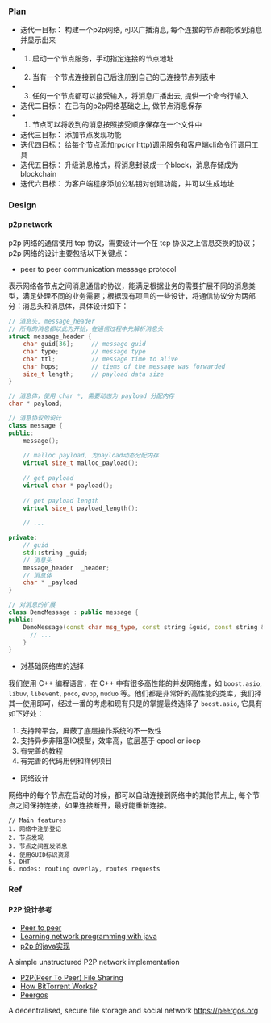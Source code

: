 
### Plan

* 迭代一目标： 构建一个p2p网络, 可以广播消息, 每个连接的节点都能收到消息并显示出来
*   1. 启动一个节点服务，手动指定连接的节点地址
*   2. 当有一个节点连接到自己后注册到自己的已连接节点列表中
*   3. 任何一个节点都可以接受输入，将消息广播出去, 提供一个命令行输入
* 迭代二目标： 在已有的p2p网络基础之上, 做节点消息保存
*   1. 节点可以将收到的消息按照接受顺序保存在一个文件中
* 迭代三目标： 添加节点发现功能
* 迭代四目标： 给每个节点添加rpc(or http)调用服务和客户端cli命令行调用工具
* 迭代五目标： 升级消息格式，将消息封装成一个block，消息存储成为blockchain
* 迭代六目标： 为客户端程序添加公私钥对创建功能，并可以生成地址


### Design

#### p2p network

p2p 网络的通信使用 tcp 协议，需要设计一个在 tcp 协议之上信息交换的协议；p2p 网络的设计主要包括以下关键点：

- peer to peer communication message protocol

表示网络各节点之间消息通信的协议，能满足根据业务的需要扩展不同的消息类型，满足处理不同的业务需要；根据现有项目的一些设计，将通信协议分为两部分：消息头和消息体，具体设计如下：

```cpp
// 消息头, message_header
// 所有的消息都以此为开始，在通信过程中先解析消息头
struct message_header {
    char guid[36];     // message guid
    char type;         // message type
    char ttl;          // message time to alive
    char hops;         // tiems of the message was forwarded
    size_t length;     // payload data size
}

// 消息体，使用 char *, 需要动态为 payload 分配内存
char * payload;

// 消息协议的设计
class message {
public:
    message();
    
    // malloc payload, 为payload动态分配内存
    virtual size_t malloc_payload();
    
    // get payload
    virtual char * payload();
    
    // get payload length
    virtual size_t payload_length();
    
    // ...

private:
    // guid
    std::string _guid;
    // 消息头
    message_header  _header;
    // 消息体
    char * _payload
}

// 对消息的扩展
class DemoMessage : public message {
public:
    DemoMessage(const char msg_type, const string &guid, const string &payload) {
      // ...
    }
}
```

- 对基础网络库的选择

我们使用 C++ 编程语言，在 C++ 中有很多高性能的并发网络库，如 `boost.asio`, `libuv`, `libevent`, `poco`, `evpp`, `muduo` 等。他们都是非常好的高性能的类库，我们择其一使用即可，经过一番的考虑和现有只是的掌握最终选择了 `boost.asio`, 它具有如下好处：

1. 支持跨平台，屏蔽了底层操作系统的不一致性
2. 支持异步非阻塞IO模型，效率高，底层基于 epool or iocp
3. 有完善的教程
4. 有完善的代码用例和样例项目

- 网络设计

网络中的每个节点在启动的时候，都可以自动连接到网络中的其他节点上, 每个节点之间保持连接，如果连接断开，最好能重新连接。

```
// Main features
1. 网络中注册登记
2. 节点发现
3. 节点之间互发消息
4. 使用GUID标识资源
5. DHT 
6. nodes: routing overlay, routes requests
```

### Ref

#### P2P 设计参考

- [Peer to peer](https://en.wikipedia.org/wiki/Peer-to-peer)
- [Learning network programming with java](http://trackmakers.com/trackmakers.com/LIBRARY/MEDIADUMP/EBOOKS/Learning%20Network%20Programming%20with%20Java.pdf)
- [p2p 的java实现](https://github.com/metanet/p2p)

A simple unstructured P2P network implementation

- [P2P(Peer To Peer) File Sharing](https://www.geeksforgeeks.org/p2ppeer-to-peer-file-sharing/)
- [How BitTorrent Works?](https://www.geeksforgeeks.org/how-bittorrent-works/)
- [Peergos](https://github.com/Peergos/Peergos)

A decentralised, secure file storage and social network https://peergos.org

